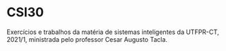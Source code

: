 # CSI30

Exercícios e trabalhos da matéria de sistemas inteligentes da UTFPR-CT, 2021/1, ministrada pelo professor Cesar Augusto Tacla.
